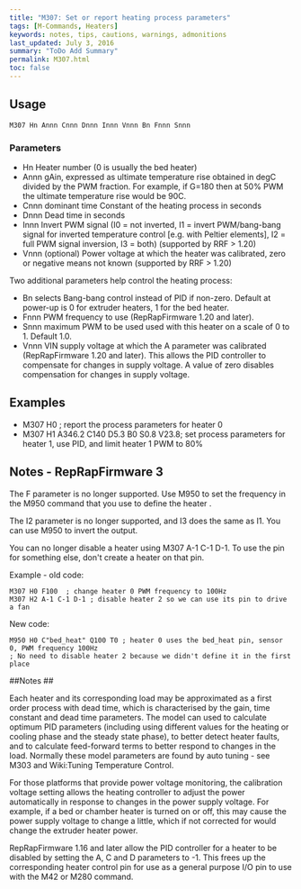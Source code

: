 ```yaml
---
title: "M307: Set or report heating process parameters" 
tags: [M-Commands, Heaters]
keywords: notes, tips, cautions, warnings, admonitions
last_updated: July 3, 2016
summary: "ToDo Add Summary"
permalink: M307.html
toc: false
---
```



## Usage ##
```
M307 Hn Annn Cnnn Dnnn Innn Vnnn Bn Fnnn Snnn 
```

### Parameters ###

+ Hn Heater number (0 is usually the bed heater)
+ Annn gAin, expressed as ultimate temperature rise obtained in degC divided by the PWM fraction. For example, if G=180 then at 50% PWM the ultimate temperature rise would be 90C.
+ Cnnn dominant time Constant of the heating process in seconds
+ Dnnn Dead time in seconds
+ Innn Invert PWM signal (I0 = not inverted, I1 = invert PWM/bang-bang signal for inverted temperature control [e.g. with Peltier elements], I2 = full PWM signal inversion, I3 = both) (supported by RRF > 1.20)
+ Vnnn (optional) Power voltage at which the heater was calibrated, zero or negative means not known (supported by RRF > 1.20)

Two additional parameters help control the heating process:

+ Bn selects Bang-bang control instead of PID if non-zero. Default at power-up is 0 for extruder heaters, 1 for the bed heater.
+ Fnnn PWM frequency to use (RepRapFirmware 1.20 and later).
+ Snnn maximum PWM to be used used with this heater on a scale of 0 to 1. Default 1.0.
+ Vnnn VIN supply voltage at which the A parameter was calibrated (RepRapFirmware 1.20 and later). This allows the PID controller to compensate for changes in supply voltage. A value of zero disables compensation for changes in supply voltage.

## Examples ##

+ M307 H0 ; report the process parameters for heater 0
+ M307 H1 A346.2 C140 D5.3 B0 S0.8 V23.8; set process parameters for heater 1, use PID, and limit heater 1 PWM to 80%

## Notes - RepRapFirmware 3 ##

The F parameter is no longer supported. Use M950 to set the frequency in the M950 command that you use to define the heater .

The I2 parameter is no longer supported, and I3 does the same as I1. You can use M950 to invert the output.

You can no longer disable a heater using M307 A-1 C-1 D-1. To use the pin for something else, don't create a heater on that pin.

Example - old code:

```
M307 H0 F100  ; change heater 0 PWM frequency to 100Hz
M307 H2 A-1 C-1 D-1 ; disable heater 2 so we can use its pin to drive a fan
```

New code:

```
M950 H0 C"bed_heat" Q100 T0 ; heater 0 uses the bed_heat pin, sensor 0, PWM frequency 100Hz
; No need to disable heater 2 because we didn't define it in the first place
```

##Notes ##

Each heater and its corresponding load may be approximated as a first order process with dead time, which is characterised by the gain, time constant and dead time parameters. The model can used to calculate optimum PID parameters (including using different values for the heating or cooling phase and the steady state phase), to better detect heater faults, and to calculate feed-forward terms to better respond to changes in the load. Normally these model parameters are found by auto tuning - see M303 and Wiki:Tuning Temperature Control.

For those platforms that provide power voltage monitoring, the calibration voltage setting allows the heating controller to adjust the power automatically in response to changes in the power supply voltage. For example, if a bed or chamber heater is turned on or off, this may cause the power supply voltage to change a little, which if not corrected for would change the extruder heater power.

RepRapFirmware 1.16 and later allow the PID controller for a heater to be disabled by setting the A, C and D parameters to -1. This frees up the corresponding heater control pin for use as a general purpose I/O pin to use with the M42 or M280 command.
